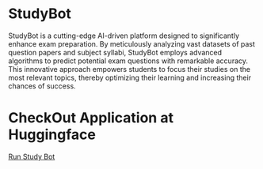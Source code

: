 # StudyBot

StudyBot is a cutting-edge AI-driven platform designed to significantly enhance exam preparation. By meticulously analyzing vast datasets of past question papers and subject syllabi, StudyBot employs advanced algorithms to predict potential exam questions with remarkable accuracy. This innovative approach empowers students to focus their studies on the most relevant topics, thereby optimizing their learning and increasing their chances of success. 

# CheckOut Application at Huggingface
[Run Study Bot](https://huggingface.co/spaces/srinadhch07/StudyBot)
